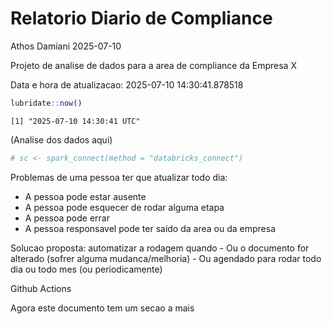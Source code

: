 # Relatorio Diario de Compliance
Athos Damiani
2025-07-10

Projeto de analise de dados para a area de compliance da Empresa X

Data e hora de atualizacao: 2025-07-10 14:30:41.878518

``` r
lubridate::now()
```

    [1] "2025-07-10 14:30:41 UTC"

(Analise dos dados aqui)

``` r
# sc <- spark_connect(method = "databricks_connect")
```

Problemas de uma pessoa ter que atualizar todo dia:

-   A pessoa pode estar ausente
-   A pessoa pode esquecer de rodar alguma etapa
-   A pessoa pode errar
-   A pessoa responsavel pode ter saido da area ou da empresa

Solucao proposta: automatizar a rodagem quando - Ou o documento for
alterado (sofrer alguma mudanca/melhoria) - Ou agendado para rodar todo
dia ou todo mes (ou periodicamente)

Github Actions

Agora este documento tem um secao a mais
